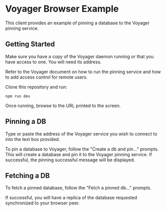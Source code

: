 # Voyager Browser Example

This client provides an example of pinning a database to the Voyager pinning service.

## Getting Started

Make sure you have a copy of the Voyager daemon running or that you have access to one. You will need its address.

Refer to the Voyager document on how to run the pinning service and how to add access control for remote users.

Clone this repository and run:

```
npm run dev
```

Once running, browse to the URL printed to the screen.

## Pinning a DB

Type or paste the address of the Voyager service you wish to connect to into the text box provided.

To pin a database to Voyager, follow the "Create a db and pin..." prompts. This will create a database and pin it to the Voyager pinning service. If successful, the pinning successful message will be displayed.

## Fetching a DB

To fetch a pinned database, follow the "Fetch a pinned db..." prompts.

If successful, you will have a replica of the database requested synchronized to your browser peer.